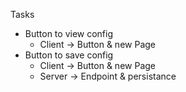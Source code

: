 Tasks
- Button to view config
    - Client -> Button & new Page
- Button to save config
    - Client -> Button & new Page
    - Server -> Endpoint & persistance
   